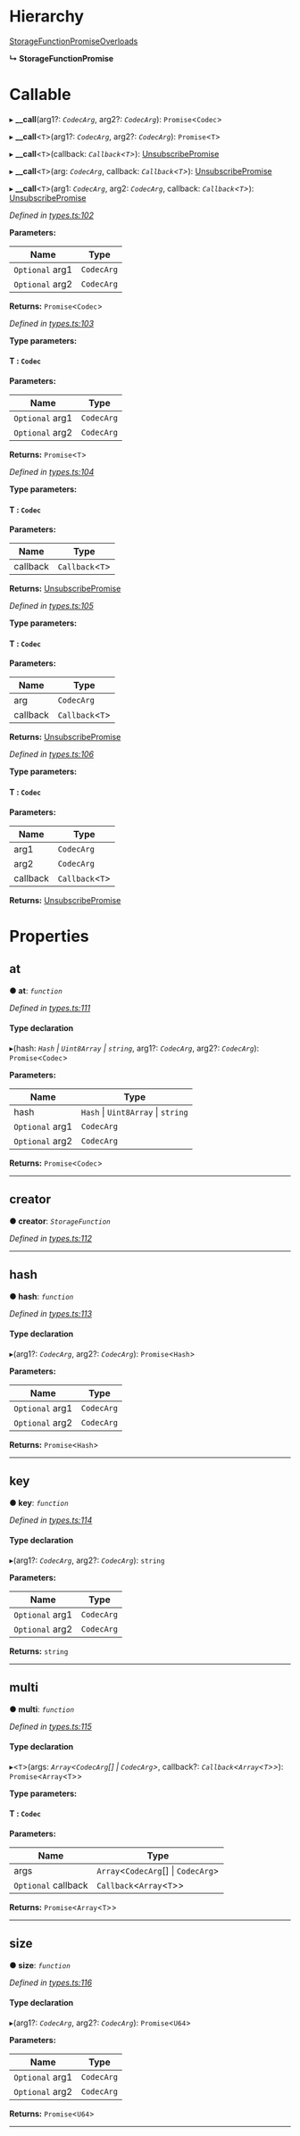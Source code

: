 

# Hierarchy

 [StorageFunctionPromiseOverloads](_types_.storagefunctionpromiseoverloads.md)

**↳ StorageFunctionPromise**

# Callable
▸ **__call**(arg1?: *`CodecArg`*, arg2?: *`CodecArg`*): `Promise`<`Codec`>

▸ **__call**<`T`>(arg1?: *`CodecArg`*, arg2?: *`CodecArg`*): `Promise`<`T`>

▸ **__call**<`T`>(callback: *`Callback`<`T`>*): [UnsubscribePromise](../modules/_types_.md#unsubscribepromise)

▸ **__call**<`T`>(arg: *`CodecArg`*, callback: *`Callback`<`T`>*): [UnsubscribePromise](../modules/_types_.md#unsubscribepromise)

▸ **__call**<`T`>(arg1: *`CodecArg`*, arg2: *`CodecArg`*, callback: *`Callback`<`T`>*): [UnsubscribePromise](../modules/_types_.md#unsubscribepromise)

*Defined in [types.ts:102](https://github.com/polkadot-js/api/blob/7e5b09a/packages/api/src/types.ts#L102)*

**Parameters:**

| Name | Type |
| ------ | ------ |
| `Optional` arg1 | `CodecArg` |
| `Optional` arg2 | `CodecArg` |

**Returns:** `Promise`<`Codec`>

*Defined in [types.ts:103](https://github.com/polkadot-js/api/blob/7e5b09a/packages/api/src/types.ts#L103)*

**Type parameters:**

#### T :  `Codec`
**Parameters:**

| Name | Type |
| ------ | ------ |
| `Optional` arg1 | `CodecArg` |
| `Optional` arg2 | `CodecArg` |

**Returns:** `Promise`<`T`>

*Defined in [types.ts:104](https://github.com/polkadot-js/api/blob/7e5b09a/packages/api/src/types.ts#L104)*

**Type parameters:**

#### T :  `Codec`
**Parameters:**

| Name | Type |
| ------ | ------ |
| callback | `Callback`<`T`> |

**Returns:** [UnsubscribePromise](../modules/_types_.md#unsubscribepromise)

*Defined in [types.ts:105](https://github.com/polkadot-js/api/blob/7e5b09a/packages/api/src/types.ts#L105)*

**Type parameters:**

#### T :  `Codec`
**Parameters:**

| Name | Type |
| ------ | ------ |
| arg | `CodecArg` |
| callback | `Callback`<`T`> |

**Returns:** [UnsubscribePromise](../modules/_types_.md#unsubscribepromise)

*Defined in [types.ts:106](https://github.com/polkadot-js/api/blob/7e5b09a/packages/api/src/types.ts#L106)*

**Type parameters:**

#### T :  `Codec`
**Parameters:**

| Name | Type |
| ------ | ------ |
| arg1 | `CodecArg` |
| arg2 | `CodecArg` |
| callback | `Callback`<`T`> |

**Returns:** [UnsubscribePromise](../modules/_types_.md#unsubscribepromise)

# Properties

<a id="at"></a>

##  at

**● at**: *`function`*

*Defined in [types.ts:111](https://github.com/polkadot-js/api/blob/7e5b09a/packages/api/src/types.ts#L111)*

#### Type declaration
▸(hash: *`Hash` \| `Uint8Array` \| `string`*, arg1?: *`CodecArg`*, arg2?: *`CodecArg`*): `Promise`<`Codec`>

**Parameters:**

| Name | Type |
| ------ | ------ |
| hash | `Hash` \| `Uint8Array` \| `string` |
| `Optional` arg1 | `CodecArg` |
| `Optional` arg2 | `CodecArg` |

**Returns:** `Promise`<`Codec`>

___
<a id="creator"></a>

##  creator

**● creator**: *`StorageFunction`*

*Defined in [types.ts:112](https://github.com/polkadot-js/api/blob/7e5b09a/packages/api/src/types.ts#L112)*

___
<a id="hash"></a>

##  hash

**● hash**: *`function`*

*Defined in [types.ts:113](https://github.com/polkadot-js/api/blob/7e5b09a/packages/api/src/types.ts#L113)*

#### Type declaration
▸(arg1?: *`CodecArg`*, arg2?: *`CodecArg`*): `Promise`<`Hash`>

**Parameters:**

| Name | Type |
| ------ | ------ |
| `Optional` arg1 | `CodecArg` |
| `Optional` arg2 | `CodecArg` |

**Returns:** `Promise`<`Hash`>

___
<a id="key"></a>

##  key

**● key**: *`function`*

*Defined in [types.ts:114](https://github.com/polkadot-js/api/blob/7e5b09a/packages/api/src/types.ts#L114)*

#### Type declaration
▸(arg1?: *`CodecArg`*, arg2?: *`CodecArg`*): `string`

**Parameters:**

| Name | Type |
| ------ | ------ |
| `Optional` arg1 | `CodecArg` |
| `Optional` arg2 | `CodecArg` |

**Returns:** `string`

___
<a id="multi"></a>

##  multi

**● multi**: *`function`*

*Defined in [types.ts:115](https://github.com/polkadot-js/api/blob/7e5b09a/packages/api/src/types.ts#L115)*

#### Type declaration
▸<`T`>(args: *`Array`<`CodecArg`[] \| `CodecArg`>*, callback?: *`Callback`<`Array`<`T`>>*): `Promise`<`Array`<`T`>>

**Type parameters:**

#### T :  `Codec`
**Parameters:**

| Name | Type |
| ------ | ------ |
| args | `Array`<`CodecArg`[] \| `CodecArg`> |
| `Optional` callback | `Callback`<`Array`<`T`>> |

**Returns:** `Promise`<`Array`<`T`>>

___
<a id="size"></a>

##  size

**● size**: *`function`*

*Defined in [types.ts:116](https://github.com/polkadot-js/api/blob/7e5b09a/packages/api/src/types.ts#L116)*

#### Type declaration
▸(arg1?: *`CodecArg`*, arg2?: *`CodecArg`*): `Promise`<`U64`>

**Parameters:**

| Name | Type |
| ------ | ------ |
| `Optional` arg1 | `CodecArg` |
| `Optional` arg2 | `CodecArg` |

**Returns:** `Promise`<`U64`>

___

